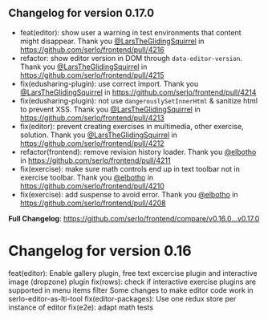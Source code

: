 ## Changelog for version 0.17.0

- feat(editor): show user a warning in test environments that content might disappear. Thank you [@LarsTheGlidingSquirrel](https://github.com/LarsTheGlidingSquirrel) in https://github.com/serlo/frontend/pull/4216
- refactor: show editor version in DOM through `data-editor-version`. Thank you [@LarsTheGlidingSquirrel](https://github.com/LarsTheGlidingSquirrel) in https://github.com/serlo/frontend/pull/4215
- fix(edusharing-plugin): use correct import. Thank you [@LarsTheGlidingSquirrel](https://github.com/LarsTheGlidingSquirrel) in https://github.com/serlo/frontend/pull/4214
- fix(edusharing-plugin): not use `dangerouslySetInnerHtml` & sanitize html to prevent XSS. Thank you [@LarsTheGlidingSquirrel](https://github.com/LarsTheGlidingSquirrel) in https://github.com/serlo/frontend/pull/4213
- fix(editor): prevent creating exercises in multimedia, other exercise, solution. Thank you [@LarsTheGlidingSquirrel](https://github.com/LarsTheGlidingSquirrel) in https://github.com/serlo/frontend/pull/4212
- refactor(frontend): remove revision history loader. Thank you [@elbotho](https://github.com/elbotho) in https://github.com/serlo/frontend/pull/4211
- fix(exercise): make sure math controls end up in text toolbar not in exercise toolbar. Thank you [@elbotho](https://github.com/elbotho) in https://github.com/serlo/frontend/pull/4210
- fix(exercise): add suspense to avoid error. Thank you [@elbotho](https://github.com/elbotho) in https://github.com/serlo/frontend/pull/4208

**Full Changelog**: https://github.com/serlo/frontend/compare/v0.16.0...v0.17.0

# Changelog for version 0.16

feat(editor): Enable gallery plugin, free text excercise plugin and interactive image (dropzone) plugin
fix(rows): check if interactive exercise plugins are supported in menu items filter
Some changes to make editor code work in serlo-editor-as-lti-tool
fix(editor-packages): Use one redux store per instance of editor
fix(e2e): adapt math tests
